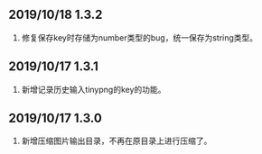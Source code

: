 ## 2019/10/18 1.3.2
1. 修复保存key时存储为number类型的bug，统一保存为string类型。

## 2019/10/17 1.3.1
1. 新增记录历史输入tinypng的key的功能。

## 2019/10/17 1.3.0
1. 新增压缩图片输出目录，不再在原目录上进行压缩了。

